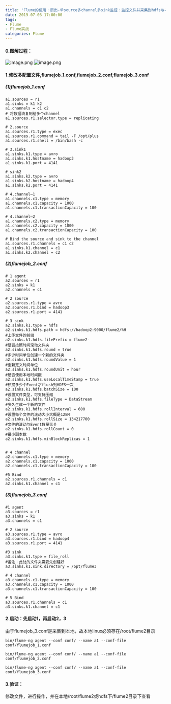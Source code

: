 ```yaml
---
title: 'Flume的使用：扇出-单source多channel多sink监控：监控文件并采集到hdfs与本地'
date: 2019-07-03 17:00:00
tags: 
- Flume
- Flume实战
categories: Flume
---
```


#### 0.图解过程：
![image.png](https://imgconvert.csdnimg.cn/aHR0cHM6Ly91cGxvYWQtaW1hZ2VzLmppYW5zaHUuaW8vdXBsb2FkX2ltYWdlcy80MzkxNDA3LTdjN2IxOWVkMGU4MjI5MWEucG5n?x-oss-process=image/format,png)
![image.png](https://imgconvert.csdnimg.cn/aHR0cHM6Ly91cGxvYWQtaW1hZ2VzLmppYW5zaHUuaW8vdXBsb2FkX2ltYWdlcy80MzkxNDA3LTY4N2I2ZGU4NWE3OTI5MzIucG5n?x-oss-process=image/format,png)

#### 1.修改多配置文件,flumejob_1.conf,flumejob_2.conf,flumejob_3.conf
##### (1)flumejob_1.conf
```shell
a1.sources = r1
a1.sinks = k1 k2
a1.channels = c1 c2
# 将数据流复制给多个channel
a1.sources.r1.selector.type = replicating

# 2.source
a1.sources.r1.type = exec
a1.sources.r1.command = tail -F /opt/plus
a1.sources.r1.shell = /bin/bash -c

# 3.sink1
a1.sinks.k1.type = avro
a1.sinks.k1.hostname = hadoop3
a1.sinks.k1.port = 4141

# sink2
a1.sinks.k2.type = avro
a1.sinks.k2.hostname = hadoop4
a1.sinks.k2.port = 4141

# 4.channel—1
a1.channels.c1.type = memory
a1.channels.c1.capacity = 1000
a1.channels.c1.transactionCapacity = 100

# 4.channel—2
a1.channels.c2.type = memory
a1.channels.c2.capacity = 1000
a1.channels.c2.transactionCapacity = 100

# Bind the source and sink to the channel
a1.sources.r1.channels = c1 c2
a1.sinks.k1.channel = c1
a1.sinks.k2.channel = c2
```
##### (2)flumejob_2.conf
```shell
# 1 agent
a2.sources = r1
a2.sinks = k1
a2.channels = c1

# 2 source
a2.sources.r1.type = avro
a2.sources.r1.bind = hadoop3
a2.sources.r1.port = 4141

# 3 sink
a2.sinks.k1.type = hdfs
a2.sinks.k1.hdfs.path = hdfs://hadoop2:9000/flume2/%H
#上传文件的前缀
a2.sinks.k1.hdfs.filePrefix = flume2-
#是否按照时间滚动文件夹
a2.sinks.k1.hdfs.round = true
#多少时间单位创建一个新的文件夹
a2.sinks.k1.hdfs.roundValue = 1
#重新定义时间单位
a2.sinks.k1.hdfs.roundUnit = hour
#是否使用本地时间戳
a2.sinks.k1.hdfs.useLocalTimeStamp = true
#积攒多少个Event才flush到HDFS一次
a2.sinks.k1.hdfs.batchSize = 100
#设置文件类型，可支持压缩
a2.sinks.k1.hdfs.fileType = DataStream
#多久生成一个新的文件
a2.sinks.k1.hdfs.rollInterval = 600
#设置每个文件的滚动大小大概是128M
a2.sinks.k1.hdfs.rollSize = 134217700
#文件的滚动与Event数量无关
a2.sinks.k1.hdfs.rollCount = 0
#最小副本数
a2.sinks.k1.hdfs.minBlockReplicas = 1


# 4 channel
a2.channels.c1.type = memory
a2.channels.c1.capacity = 1000
a2.channels.c1.transactionCapacity = 100

#5 Bind 
a2.sources.r1.channels = c1
a2.sinks.k1.channel = c1
```
##### (3)flumejob_3.conf
```shell
#1 agent
a3.sources = r1
a3.sinks = k1
a3.channels = c1

# 2 source
a3.sources.r1.type = avro
a3.sources.r1.bind = hadoop4
a3.sources.r1.port = 4141

#3 sink
a3.sinks.k1.type = file_roll
#备注：此处的文件夹需要先创建好
a3.sinks.k1.sink.directory = /opt/flume3

# 4 channel
a3.channels.c1.type = memory
a3.channels.c1.capacity = 1000
a3.channels.c1.transactionCapacity = 100

# 5 Bind
a3.sources.r1.channels = c1
a3.sinks.k1.channel = c1
```
#### 2.启动：先启动1，再启动2，3
由于flumejob_3.conf是采集到本地，故本地linux必须存在/root/flume2目录
```shell
bin/flume-ng agent --conf conf/ --name a1 --conf-file conf/flumejob_1.conf

bin/flume-ng agent --conf conf/ --name a1 --conf-file conf/flumejob_2.conf

bin/flume-ng agent --conf conf/ --name a1 --conf-file conf/flumejob_3.conf
```
#### 3.验证：
修改文件，进行操作，并在本地/root/flume2或hdfs下/flume2目录下查看